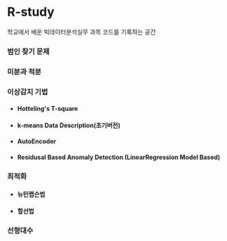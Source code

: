 # R-study
학교에서 배운 빅데이터분석실무 과목 코드를 기록하는 공간

### 범인 찾기 문제

### 미분과 적분

### 이상감지 기법
- #### Hotteling's T-square
- #### k-means Data Description(초기버전)
- #### AutoEncoder
- #### Residusal Based Anomaly Detection (LinearRegression Model Based)

### 최적화
- #### 뉴턴랩슨법
- #### 할선법

### 선형대수
